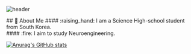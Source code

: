 <div>
  
  <!--Header-->
  ![header](https://capsule-render.vercel.app/api?type=venom&text=Metry's%20Achive&stroke=b678c4&strokeWidth=1&color=0:8871e5,100:b678c4)

</div>

<div>
  <!--Body-->
  ## 👀 About Me
  #### :raising_hand: I am a Science High-school student from South Korea.<br/>
  #### :fire: I aim to study Neuroengineering.<br/>

  [![Anurag's GitHub stats](https://github-readme-stats.vercel.app/api?username=qoperre)](https://github.com/anuraghazra/github-readme-stats)
 
</div>



<!--
**Jiyu-Kim/Jiyu-Kim** is a ✨ _special_ ✨ repository because its `README.md` (this file) appears on your GitHub profile.

Here are some ideas to get you started:
- Hi there 👋
- 🔭 I’m currently working on ...
- 🌱 I’m currently learning ...
- 👯 I’m looking to collaborate on ...
- 🤔 I’m looking for help with ...
- 💬 Ask me about ...
- 📫 How to reach me: ...
- 😄 Pronouns: ...
- ⚡ Fun fact: ...
-->
